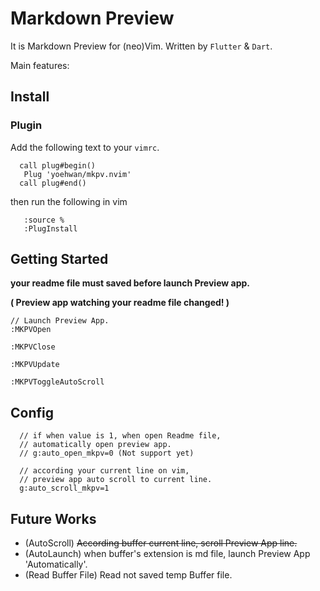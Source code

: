 # Markdown Preview

It is Markdown Preview for (neo)Vim. Written by `Flutter` & `Dart`.

Main features:

## Install

### Plugin

Add the following text to your `vimrc`.

```
  call plug#begin()
   Plug 'yoehwan/mkpv.nvim'
  call plug#end()
```

then run the following in vim

```
   :source %
   :PlugInstall
```

## Getting Started

<b>your readme file must saved before launch Preview app.

( Preview app watching your readme file changed! )</b>

```
// Launch Preview App. 
:MKPVOpen

:MKPVClose

:MKPVUpdate

:MKPVToggleAutoScroll
```


## Config
```
  // if when value is 1, when open Readme file,
  // automatically open preview app.
  // g:auto_open_mkpv=0 (Not support yet)

  // according your current line on vim,
  // preview app auto scroll to current line.
  g:auto_scroll_mkpv=1
  ```

## Future Works
* (AutoScroll) ~~According buffer current line, scroll Preview App line.~~
* (AutoLaunch) when buffer's extension is md file, launch Preview App 'Automatically'.
* (Read Buffer File) Read not saved temp Buffer file.

